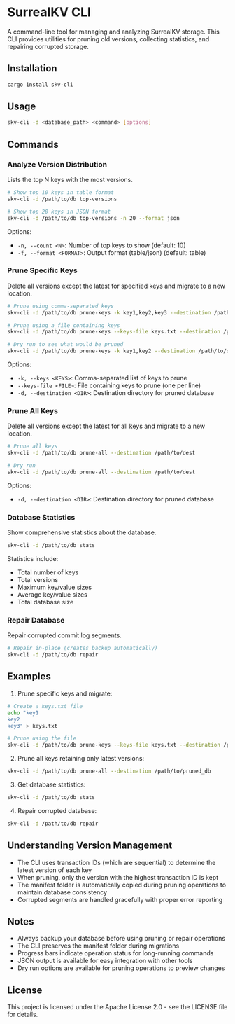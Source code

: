 # SurrealKV CLI

A command-line tool for managing and analyzing SurrealKV storage. This CLI provides utilities for pruning old versions, collecting statistics, and repairing corrupted storage.

## Installation

```bash
cargo install skv-cli
```

## Usage

```bash
skv-cli -d <database_path> <command> [options]
```

## Commands

### Analyze Version Distribution

Lists the top N keys with the most versions.

```bash
# Show top 10 keys in table format
skv-cli -d /path/to/db top-versions

# Show top 20 keys in JSON format
skv-cli -d /path/to/db top-versions -n 20 --format json
```

Options:
- `-n, --count <N>`: Number of top keys to show (default: 10)
- `-f, --format <FORMAT>`: Output format (table/json) (default: table)

### Prune Specific Keys

Delete all versions except the latest for specified keys and migrate to a new location.

```bash
# Prune using comma-separated keys
skv-cli -d /path/to/db prune-keys -k key1,key2,key3 --destination /path/to/dest

# Prune using a file containing keys
skv-cli -d /path/to/db prune-keys --keys-file keys.txt --destination /path/to/dest

# Dry run to see what would be pruned
skv-cli -d /path/to/db prune-keys -k key1,key2 --destination /path/to/dest
```

Options:
- `-k, --keys <KEYS>`: Comma-separated list of keys to prune
- `--keys-file <FILE>`: File containing keys to prune (one per line)
- `-d, --destination <DIR>`: Destination directory for pruned database

### Prune All Keys

Delete all versions except the latest for all keys and migrate to a new location.

```bash
# Prune all keys
skv-cli -d /path/to/db prune-all --destination /path/to/dest

# Dry run
skv-cli -d /path/to/db prune-all --destination /path/to/dest
```

Options:
- `-d, --destination <DIR>`: Destination directory for pruned database

### Database Statistics

Show comprehensive statistics about the database.

```bash
skv-cli -d /path/to/db stats
```

Statistics include:
- Total number of keys
- Total versions
- Maximum key/value sizes
- Average key/value sizes
- Total database size

### Repair Database

Repair corrupted commit log segments.

```bash
# Repair in-place (creates backup automatically)
skv-cli -d /path/to/db repair
```

## Examples

1. Prune specific keys and migrate:
```bash
# Create a keys.txt file
echo "key1
key2
key3" > keys.txt

# Prune using the file
skv-cli -d /path/to/db prune-keys --keys-file keys.txt --destination /path/to/dest
```

2. Prune all keys retaining only latest versions:
```bash
skv-cli -d /path/to/db prune-all --destination /path/to/pruned_db
```

3. Get database statistics:
```bash
skv-cli -d /path/to/db stats
```

4. Repair corrupted database:
```bash
skv-cli -d /path/to/db repair
```

## Understanding Version Management

- The CLI uses transaction IDs (which are sequential) to determine the latest version of each key
- When pruning, only the version with the highest transaction ID is kept
- The manifest folder is automatically copied during pruning operations to maintain database consistency
- Corrupted segments are handled gracefully with proper error reporting

## Notes

- Always backup your database before using pruning or repair operations
- The CLI preserves the manifest folder during migrations
- Progress bars indicate operation status for long-running commands
- JSON output is available for easy integration with other tools
- Dry run options are available for pruning operations to preview changes

## License

This project is licensed under the Apache License 2.0 - see the LICENSE file for details.